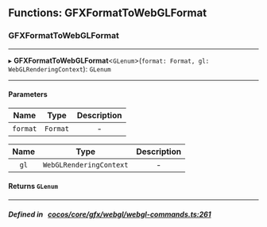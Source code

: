 ## Functions: GFXFormatToWebGLFormat

### GFXFormatToWebGLFormat


___
▸ **GFXFormatToWebGLFormat**<`GLenum`\>(`format: Format, gl: WebGLRenderingContext`): `GLenum`
___


#### Parameters

| Name | Type | Description |
| :------: | :------: | :------: |
| `format` | `Format` | - |

| Name | Type | Description |
| :------: | :------: | :------: |
| `gl` | `WebGLRenderingContext` | - |


#### Returns `GLenum` 
___


##### Defined in &nbsp;   [cocos/core/gfx/webgl/webgl-commands.ts:261](https://github.com/cocos-creator/engine/blob/c7bf6b8a9/cocos/core/gfx/webgl/webgl-commands.ts#L261)&nbsp;
